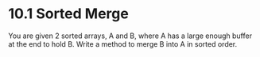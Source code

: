 # 10.1 Sorted Merge

You are given 2 sorted arrays, A and B, where A has a large enough buffer at the end to hold B.
Write a method to merge B into A in sorted order.
